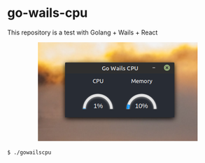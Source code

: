 # go-wails-cpu

This repository is a test with Golang + Wails + React

<p align="center">
  <img src="gowailscpu.png">
</p>

```
$ ./gowailscpu
```